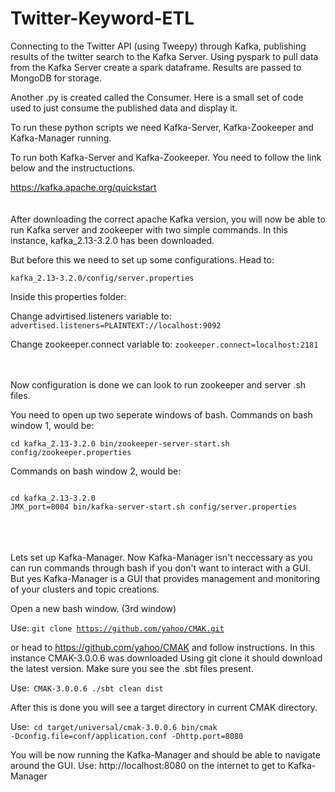 # Twitter-Keyword-ETL


Connecting to the Twitter API (using Tweepy) through Kafka, publishing results of the twitter search to the Kafka Server.
Using pyspark to pull data from the Kafka Server create a spark dataframe. Results are passed to MongoDB for storage.

Another .py is created called the Consumer. Here is a small set of code used to just consume the published data and display it.


To run these python scripts we need Kafka-Server, Kafka-Zookeeper and Kafka-Manager running.

To run both Kafka-Server and Kafka-Zookeeper. You need to follow the link below and the instructuctions.

https://kafka.apache.org/quickstart
<br/>
<br/>
<br/>
After downloading the correct apache Kafka version, you will now be able to run Kafka server and zookeeper with two simple commands.
In this instance, kafka_2.13-3.2.0 has been downloaded.

But before this we need to set up some configurations.
Head to:

<code>kafka_2.13-3.2.0/config/server.properties</code>

Inside this properties folder:

Change advirtised.listeners variable to:
<code>advertised.listeners=PLAINTEXT://localhost:9092</code>

Change zookeeper.connect variable to:
<code>zookeeper.connect=localhost:2181</code>
<br/>
<br/>
<br/>


Now configuration is done we can look to run zookeeper and server .sh files.

You need to open up two seperate windows of bash.
Commands on bash window 1, would be:

<code>cd kafka_2.13-3.2.0
bin/zookeeper-server-start.sh config/zookeeper.properties</code>


Commands on bash window 2, would be:
  
<code>
cd kafka_2.13-3.2.0
JMX_port=8004 bin/kafka-server-start.sh config/server.properties 
</code>
<br/>
<br/>
<br/>

Lets set up Kafka-Manager. Now Kafka-Manager isn't neccessary as you can run commands through bash if you don't want to interact with
a GUI. But yes Kafka-Manager is a GUI that provides management and monitoring of your clusters and topic creations.

Open a new bash window. (3rd window)

Use:
<code>git clone https://github.com/yahoo/CMAK.git</code>

or head to https://github.com/yahoo/CMAK and follow instructions.
In this instance CMAK-3.0.0.6 was downloaded
Using git clone it should download the latest version.
Make sure you see the .sbt files present.

Use:<code>
CMAK-3.0.0.6
./sbt clean dist
</code>

After this is done you will see a target directory in current CMAK directory.

Use:<code>
cd target/universal/cmak-3.0.0.6
bin/cmak -Dconfig.file=conf/application.conf -Dhttp.port=8080
</code>

You will be now running the Kafka-Manager and should be able to navigate around the GUI.
Use: http://localhost:8080 on the internet to get to Kafka-Manager
